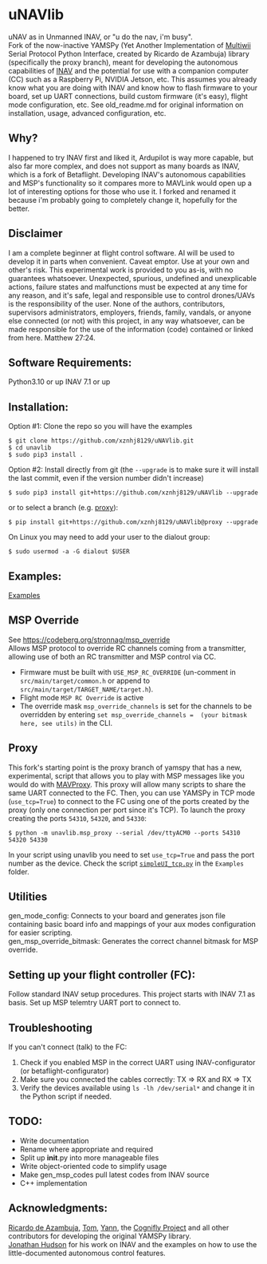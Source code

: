 # uNAVlib
uNAV as in Unmanned INAV, or "u do the nav, i'm busy".\
Fork of the now-inactive YAMSPy (Yet Another Implementation of [Multiwii](https://github.com/multiwii) Serial Protocol Python Interface, created by Ricardo de Azambuja) library (specifically the proxy branch), meant for developing the autonomous capabilities of [INAV](https://github.com/INAVFlight/INAV) and the potential for use with a companion computer (CC) such as a Raspberry Pi, NVIDIA Jetson, etc. This assumes you already know what you are doing with INAV and know how to flash firmware to your board, set up UART connections, build custom firmware (it's easy), flight mode configuration, etc. See old_readme.md for original information on installation, usage, advanced configuration, etc. 

## Why?
I happened to try INAV first and liked it, Ardupilot is way more capable, but also far more complex, and does not support as many boards as INAV, which is a fork of Betaflight. Developing INAV's autonomous capabilities and MSP's functionality so it compares more to MAVLink would open up a lot of interesting options for those who use it. I forked and renamed it because i'm probably going to completely change it, hopefully for the better.

## Disclaimer ## 
I am a complete beginner at flight control software. AI will be used to develop it in parts when convenient. Caveat emptor. Use at your own and other's risk. This experimental work is provided to you as-is, with no guarantees whatsoever. Unexpected, spurious, undefined and unexplicable actions, failure states and malfunctions must be expected at any time for any reason, and it's safe, legal and responsible use to control drones/UAVs is the responsibility of the user. None of the authors, contributors, supervisors administrators, employers, friends, family, vandals, or anyone else connected (or not) with this project, in any way whatsoever, can be made responsible for the use of the information (code) contained or linked from here. Matthew 27:24.

## Software Requirements:
Python3.10 or up
INAV 7.1 or up

## Installation:
Option #1: Clone the repo so you will have the examples
```
$ git clone https://github.com/xznhj8129/uNAVlib.git
$ cd unavlib
$ sudo pip3 install .
```

Option #2: Install directly from git (the `--upgrade` is to make sure it will install the last commit, even if the version number didn't increase)
```
$ sudo pip3 install git+https://github.com/xznhj8129/uNAVlib --upgrade

```
or to select a branch (e.g. [proxy](https://github.com/xznhj8129/uNAVlib/tree/proxy)):

```
$ pip install git+https://github.com/xznhj8129/uNAVlib@proxy --upgrade
```

On Linux you may need to add your user to the dialout group:  
```
$ sudo usermod -a -G dialout $USER
```

## Examples:
[Examples](/examples) 

## MSP Override
See https://codeberg.org/stronnag/msp_override \
Allows MSP protocol to override RC channels coming from a transmitter, allowing use of both an RC transmitter and MSP control via CC.
* Firmware must be built with  `USE_MSP_RC_OVERRIDE` (un-comment in `src/main/target/common.h` or append to `src/main/target/TARGET_NAME/target.h`).
* Flight mode `MSP RC Override` is active
* The override mask `msp_override_channels` is set for the channels to be overridden by entering `set msp_override_channels =  (your bitmask here, see utils)` in the CLI.

## Proxy
This fork's starting point is the proxy branch of yamspy that has a new, experimental, script that allows you to play with MSP messages like you would do with [MAVProxy](https://ardupilot.org/mavproxy/). This proxy will allow many scripts to share the same UART connected to the FC. Then, you can use YAMSPy in TCP mode (`use_tcp=True`) to connect to the FC using one of the ports created by the proxy (only one connection per port since it's TCP). To launch the proxy creating the ports `54310`, `54320`, and `54330`:

```
$ python -m unavlib.msp_proxy --serial /dev/ttyACM0 --ports 54310 54320 54330
```
In your script using unavlib you need to set `use_tcp=True` and pass the port number as the device. Check the script [`simpleUI_tcp.py`](/examples/simpleUI_tcp.py) in the `Examples` folder.

## Utilities
gen_mode_config: Connects to your board and generates json file containing basic board info and mappings of your aux modes configuration for easier scripting.\
gen_msp_override_bitmask: Generates the correct channel bitmask for MSP override.

## Setting up your flight controller (FC):
Follow standard INAV setup procedures. This project starts with INAV 7.1 as basis. Set up MSP telemtry UART port to connect to.

## Troubleshooting
If you can't connect (talk) to the FC:
1. Check if you enabled MSP in the correct UART using INAV-configurator (or betaflight-configurator)
2. Make sure you connected the cables correctly: TX => RX and RX => TX
3. Verify the devices available using ```ls -lh /dev/serial*``` and change it in the Python script if needed.

## TODO:
* Write documentation
* Rename where appropriate and required
* Split up __init__.py into more manageable files
* Write object-oriented code to simplify usage
* Make gen_msp_codes pull latest codes from INAV source
* C++ implementation

## Acknowledgments:
[Ricardo de Azambuja](https://github.com/ricardodeazambuja), [Tom](https://github.com/cmftom), [Yann](https://github.com/yannbouteiller), the [Cognifly Project](https://github.com/thecognifly/) and all other contributors for developing the original YAMSPy library.\
[Jonathan Hudson](https://github.com/stronnag) for his work on INAV and the examples on how to use the little-documented autonomous control features.